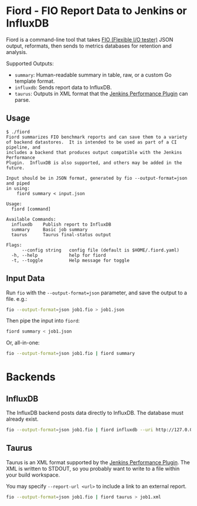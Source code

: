 # Fiord - FIO Report Data to Jenkins or InfluxDB

Fiord is a command-line tool that takes [FIO (Flexible I/O tester)](http://fio.readthedocs.io)
JSON output, reformats, then sends to metrics databases for retention and
analysis.

Supported Outputs:

- `summary`: Human-readable summary in table, raw, or a custom Go template format.
- `influxdb`: Sends report data to InfluxDB.
- `taurus`: Outputs in XML format that the [Jenkins Performance Plugin](https://wiki.jenkins.io/display/JENKINS/Performance+Plugin) can parse.

## Usage

```text
$ ./fiord
Fiord summarizes FIO benchmark reports and can save them to a variety
of backend datastores.  It is intended to be used as part of a CI pipeline, and
includes a backend that produces output compatible with the Jenkins Performance
Plugin.  InfluxDB is also supported, and others may be added in the future.

Input should be in JSON format, generated by fio --output-format=json and piped
in using:
	fiord summary < input.json

Usage:
  fiord [command]

Available Commands:
  influxdb    Publish report to InfluxDB
  summary     Basic job summary
  taurus      Taurus final-status output

Flags:
      --config string   config file (default is $HOME/.fiord.yaml)
  -h, --help            help for fiord
  -t, --toggle          Help message for toggle

```

## Input Data

Run `fio` with the `--output-format=json` parameter, and save the output to a
file.  e.g.:

```bash
fio --output-format=json job1.fio > job1.json
```

Then pipe the input into `fiord`:

```bash
fiord summary < job1.json
```

Or, all-in-one:

```bash
fio --output-format=json job1.fio | fiord summary
```

# Backends

## InfluxDB

The InfluxDB backend posts data directly to InfluxDB.  The database must already
exist.

```bash
fio --output-format=json job1.fio | fiord influxdb --uri http://127.0.0.1:8086 --db=fio
```

## Taurus

Taurus is an XML format supported by the [Jenkins Performance Plugin](https://wiki.jenkins.io/display/JENKINS/Performance+Plugin).
The XML is written to STDOUT, so you probably want to write to a file within
your build workspace.

You may specify `--report-url <url>` to include a link to an external report.

```bash
fio --output-format=json job1.fio | fiord taurus > job1.xml
```

